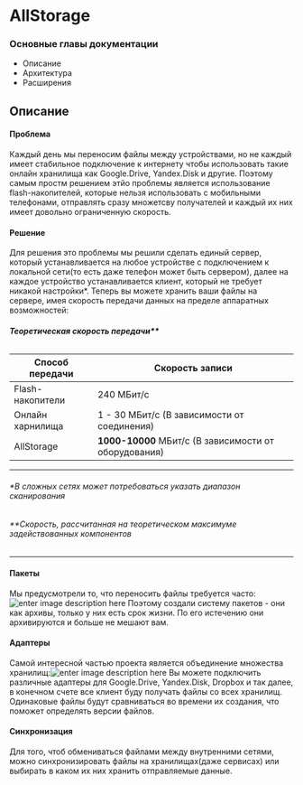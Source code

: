 ﻿# AllStorage
### Основные главы документации

 - Описание
 - Архитектура
 - Расширения

## Описание
#### Проблема
Каждый день мы переносим файлы между устройствами, но не каждый имеет стабильное подключение к интернету чтобы использовать такие онлайн хранилища как Google.Drive, Yandex.Disk и другие. Поэтому самым простм решением этйо проблемы является использование flash-накопителей, которые нельзя использовать с мобильными телефонами, отправлять сразу множетсву получателей и каждый их них имеет довольно ограниченную скорость.
#### Решение
Для решения это проблемы мы решили сделать единый сервер, который устанавливается на любое устройстве с подключением к локальной сети(то есть даже телефон может быть сервером), далее на каждое устройство устанавливается клиент, который не требует никакой настройки*. Теперь вы можете хранить ваши файлы на сервере, имея скорость передачи данных на пределе аппаратных возможностей:
###### __Теоретическая скорость передачи**__
Способ передачи | Скорость записи
------------ | -------------
Flash-накопители | 240 МБит/с
Онлайн харнилища | 1 - 30 МБит/с (В зависимости от соединения)
AllStorage | **1000-10000** МБит/с (В зависимости от оборудования)


----------
###### *В сложных сетях может потребоваться указать диапазон сканирования
###### **Скорость, рассчитанная на теоретическом максимуме задействованных компонентов


----------
#### Пакеты
Мы предусмотрели то, что переносить файлы требуется часто:![enter image description here](https://pp.userapi.com/c840220/v840220658/1a1f7/kFLXdRPoQFc.jpg)
Поэтому создали систему пакетов - они как архивы, только у них есть срок жизни. По его истечению они архивируются и больше не мешают вам. 
#### Адаптеры
Самой интересной частью проекта является объединение множества хранилищ:![enter image description here](https://pp.userapi.com/c840220/v840220511/186b1/Mpp9Vnuc3Gw.jpg)
Вы можете подключить различные адаптеры для Google.Drive, Yandex.Disk, Dropbox и так далее, в конечном счете все клиент буду получать файлы со всех хранилищ. Одинаковые файлы будут сравниваться во времени их создания, что поможет определять версии файлов. 
#### Синхронизация
Для того, чтоб обмениваться файлами между внутренними сетями, можно синхронизировать файлы на хранилищах(даже сервисах) или выбирать в каком их них хранить отправляемые данные.
